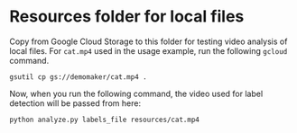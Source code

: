 # Resources folder for local files

Copy from Google Cloud Storage to this folder for testing video analysis
of local files. For `cat.mp4` used in the usage example, run the following
`gcloud` command.

    gsutil cp gs://demomaker/cat.mp4 .

Now, when you run the following command, the video used for label detection
will be passed from here:

    python analyze.py labels_file resources/cat.mp4

